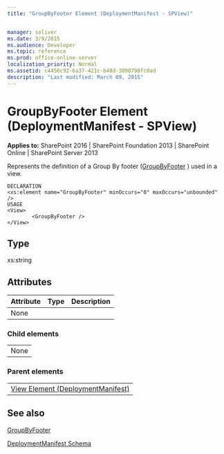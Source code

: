 ```yaml
---
title: "GroupByFooter Element (DeploymentManifest - SPView)"


manager: soliver
ms.date: 3/9/2015
ms.audience: Developer
ms.topic: reference
ms.prod: office-online-server
localization_priority: Normal
ms.assetid: c4456c92-6a37-421c-b48d-3090798fc0ad
description: "Last modified: March 09, 2015"
---
```


# GroupByFooter Element (DeploymentManifest - SPView)

 
  
 **Applies to:** SharePoint 2016 | SharePoint Foundation 2013 | SharePoint Online | SharePoint Server 2013 
  
Represents the definition of a Group By footer ([GroupByFooter](https://msdn.microsoft.com/library/Microsoft.SharePoint.SPView.GroupByFooter.aspx) ) used in a view. 
  
```
DECLARATION
<xs:element name="GroupByFooter" minOccurs="0" maxOccurs="unbounded" />
USAGE
<View>
        <GroupByFooter />
</View>

```

## Type

xs:string
  
## Attributes

|**Attribute**|**Type**|**Description**|
|:-----|:-----|:-----|
|None  <br/> |||
   
### Child elements

||
|:-----|
|None |
   
### Parent elements

||
|:-----|
|[View Element (DeploymentManifest)](view-element-deploymentmanifest.md)
   
## See also



[GroupByFooter](https://msdn.microsoft.com/library/Microsoft.SharePoint.SPView.GroupByFooter.aspx)


[DeploymentManifest Schema](deploymentmanifest-schema.md)

